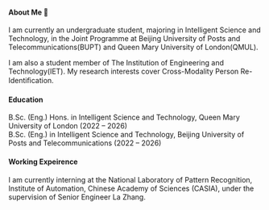 #### About Me 👋

I am currently an undergraduate student, majoring in Intelligent Science and Technology, in the Joint Programme at Beijing University of Posts and Telecommunications(BUPT) and Queen Mary University of London(QMUL).

I am also a student member of The Institution of Engineering and Technology(IET). My research interests cover Cross-Modality Person Re-Identiﬁcation.

#### Education

B.Sc. (Eng.) Hons. in Intelligent Science and Technology, Queen Mary University of London (2022 – 2026)  
B.Sc. (Eng.) in Intelligent Science and Technology, Beijing University of Posts and Telecommunications (2022 – 2026)

#### Working Expeirence

I am currently interning at the National Laboratory of Pattern Recognition, Institute of Automation, Chinese Academy of Sciences (CASIA), under the supervision of Senior Engineer La Zhang.
